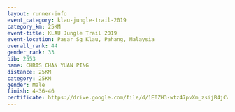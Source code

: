 ```yaml
---
layout: runner-info 
event_category: klau-jungle-trail-2019 
category_km: 25KM 
event-title: KLAU Jungle Trail 2019 
event-location: Pasar Sg Klau, Pahang, Malaysia 
overall_rank: 44
gender_rank: 33
bib: 2553
name: CHRIS CHAN YUAN PING
distance: 25KM
category: 25KM
gender: Male
finish: 4-36-46
certificate: https://drive.google.com/file/d/1E0ZH3-wtz47pvXm_zsijB4jCWK6ExlBW/view?usp=sharing
---
```

